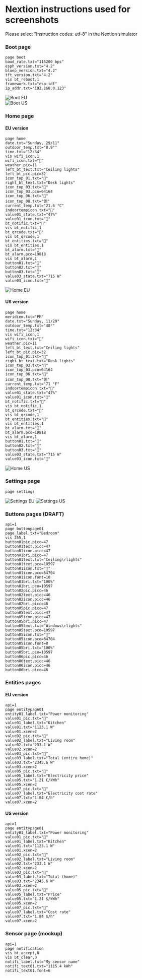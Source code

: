 # Nextion instructions used for screenshots

Please select "Instruction codes: utf-8" in the Nextion simulator

### Boot page
```
page boot
baud_rate.txt="115200 bps"
esph_version.txt="4.2"
bluep_version.txt="4.2"
tft_version.txt="4.2"
vis bt_reboot,1
framework.txt="esp-idf"
ip_addr.txt="192.168.0.123"
```

![Boot EU](../docs/pics/eu_boot.png)
<br>
![Boot US](../docs/pics/us_boot.png)

### Home page
#### EU version
```
page home
date.txt="Sunday, 29/11"
outdoor_temp.txt="8.9°"
time.txt="12:34"
vis wifi_icon,1
wifi_icon.txt=""
weather.pic=11
left_bt_text.txt="Ceiling lights"
left_bt_pic.pic=32
icon_top_01.txt=""
right_bt_text.txt="Desk lights"
icon_top_03.txt=""
icon_top_03.pco=64164
icon_top_06.txt=""
icon_top_08.txt="侀"
current_temp.txt="21.6 °C"
indoortempicon.txt=""
value01_state.txt="47%"
value01_icon.txt=""
bt_notific.txt=""
vis bt_notific,1
bt_qrcode.txt=""
vis bt_qrcode,1
bt_entities.txt=""
vis bt_entities,1
bt_alarm.txt=""
bt_alarm.pco=19818
vis bt_alarm,1
button01.txt=""
button02.txt=""
button03.txt=""
value03_state.txt="715 W"
value03_icon.txt=""
```
![Home EU](../docs/pics/eu_home.png)

#### US version
```
page home
meridiem.txt="PM"
date.txt="Sunday, 11/29"
outdoor_temp.txt="48°"
time.txt="12:34"
vis wifi_icon,1
wifi_icon.txt=""
weather.pic=11
left_bt_text.txt="Ceiling lights"
left_bt_pic.pic=32
icon_top_01.txt=""
right_bt_text.txt="Desk lights"
icon_top_03.txt=""
icon_top_03.pco=64164
icon_top_06.txt=""
icon_top_08.txt="侀"
current_temp.txt="71 °F"
indoortempicon.txt=""
value01_state.txt="47%"
value01_icon.txt=""
bt_notific.txt=""
vis bt_notific,1
bt_qrcode.txt=""
vis bt_qrcode,1
bt_entities.txt=""
vis bt_entities,1
bt_alarm.txt=""
bt_alarm.pco=19818
vis bt_alarm,1
button01.txt=""
button02.txt=""
button03.txt=""
value03_state.txt="715 W"
value03_icon.txt=""
```
![Home US](../docs/pics/us_home.png)

### Settings page
```
page settings
```

![Settings EU](../docs/pics/eu_settings.png)
![Settings US](../docs/pics/us_settings.png)


### Buttons pages (DRAFT)
```
api=1
page buttonpage01
page_label.txt="Bedroom"
vis 255,1
button01pic.picc=47
button01text.picc=47
button01icon.picc=47
button01bri.picc=47
button01text.txt="Ceiling\rlights"
button01text.pco=10597
button01icon.txt=""
button01icon.pco=64704
button01icon.font=10
button01bri.txt="100%"
button01bri.pco=10597
button02pic.picc=46
button02text.picc=46
button02icon.picc=46
button02bri.picc=46
button05pic.picc=47
button05text.picc=47
button05icon.picc=47
button05bri.picc=47
button05text.txt="Windows\rlights"
button05text.pco=10597
button05icon.txt=""
button05icon.pco=64704
button05icon.font=8
button05bri.txt="100%"
button05bri.pco=10597
button06pic.picc=46
button06text.picc=46
button06icon.picc=46
button06bri.picc=46
```

### Entities pages
#### EU version
```
api=1
page entitypage01
entity01_label.txt="Power monitoring"
value01_pic.txt=""
value01_label.txt="Kitchen"
value01.txt="1123.1 W"
value01.xcen=2
value02_pic.txt=""
value02_label.txt="Living room"
value02.txt="233.1 W"
value02.xcen=2
value03_pic.txt=""
value03_label.txt="Total (entire home)"
value03.txt="2345.6 W"
value03.xcen=2
value05_pic.txt=""
value05_label.txt="Electricity price"
value05.txt="1.21 €/kWh"
value05.xcen=2
value07_pic.txt=""
value07_label.txt="Electricity cost rate"
value07.txt="1.84 €/h"
value07.xcen=2
```
#### US version
```
api=1
page entitypage01
entity01_label.txt="Power monitoring"
value01_pic.txt=""
value01_label.txt="Kitchen"
value01.txt="1123.1 W"
value01.xcen=2
value02_pic.txt=""
value02_label.txt="Living room"
value02.txt="233.1 W"
value02.xcen=2
value03_pic.txt=""
value03_label.txt="Total (home)"
value03.txt="2345.6 W"
value03.xcen=2
value05_pic.txt=""
value05_label.txt="Price"
value05.txt="1.21 $/kWh"
value05.xcen=2
value07_pic.txt=""
value07_label.txt="Cost rate"
value07.txt="1.84 $/h"
value07.xcen=2
```

### Sensor page (mockup)
```
api=1
page notification
vis bt_accept,0
vis bt_clear,0
notifi_label.txt="My sensor name"
notifi_text01.txt="1115.4 kWh"
notifi_text01.font=6
```